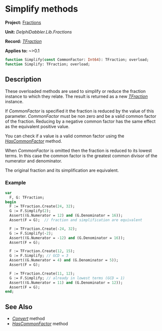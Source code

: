 # Simplify methods

**Project:** [Fractions](../API.md)

**Unit:** _DelphiDabbler.Lib.Fractions_

**Record:** [_TFraction_](./TFraction.md)

**Applies to:** ~>0.1

```pascal
function Simplify(const CommonFactor: Int64): TFraction; overload;
function Simplify: TFraction; overload;
```

## Description

These overloaded methods are used to simplify or reduce the fraction instance to which they relate. The result is returned as a new [_TFraction_](./TFraction.md) instance.

If _CommonFactor_ is specified it the fraction is reduced by the value of this parameter. _CommonFactor_ must be non zero and be a valid common factor of the fraction. Reducing by a negative common factor has the same effect as the equivalent positive value.

You can check if a value is a valid common factor using the [_HasCommonFactor_](./TFraction-HasCommonFactor.md) method.

When _CommonFactor_ is omitted then the fraction is reduced to its lowest terms. In this case the common factor is the greatest common divisor of the numerator and denominator.

The original fraction and its simplification are equivalent.

### Example

```pascal
var
  F, G: TFraction;
begin
  F := TFraction.Create(24, 32);
  G := F.Simplify(2);
  Assert((G.Numerator = 12) and (G.Denominator = 16));
  Assert(F = G);  // fraction and simplification are equivalent

  F := TFraction.Create(-24, 32);
  G := F.Simplify(-2);
  Assert((G.Numerator = -12) and (G.Denominator = 16));
  Assert(F = G);

  F := TFraction.Create(12, 15);
  G := F.Simplify; // GCD = 3
  Assert((G.Numerator = 4) and (G.Denominator = 5));
  Assert(F = G);

  F := TFraction.Create(11, 12);
  G := F.Simplify; // already in lowest terms (GCD = 1)
  Assert((G.Numerator = 11) and (G.Denominator = 12));
  Assert(F = G);
end;
```

## See Also

* [_Convert_](./TFraction-Convert.md) method
* [_HasCommonFactor_](./TFraction-HasCommonFactor.md) method
